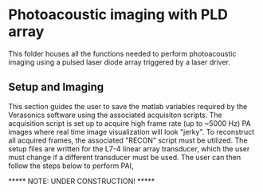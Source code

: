 # Photoacoustic imaging with PLD array
This folder houses all the functions needed to perform photoacoustic imaging using a pulsed laser diode array triggered by a laser driver. 

## Setup and Imaging
This section guides the user to save the matlab variables required by the Verasonics software using the associated acquisiton scripts. The acquisition script is set up to acquire high frame rate (up to ~5000 Hz) PA images where real time image visualization will look "jerky". To reconstruct all acquired frames, the associated "RECON" script must be utilized. The setup files are written for the L7-4 linear array transducer, which the user must change if a different transducer must be used. The user can then follow the steps below to perform PAI, 

***** NOTE: UNDER CONSTRUCTION! *****

